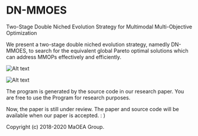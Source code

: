 # DN-MMOES
Two-Stage Double Niched Evolution Strategy for Multimodal Multi-Objective Optimization

We present a two-stage double niched evolution strategy, namedly DN-MMOES, to search for the equivalent global Pareto optimal solutions which can address MMOPs effectively
and efficiently.

![Alt text](https://github.com/MaOEA/DN-MMOES/blob/master/Images/DN-MMOES.1.jpg)

![Alt text](https://github.com/MaOEA/DN-MMOES/blob/master/Images/DN-MMOES.2.jpg)

The program is generated by the source code in our research paper. You are free to use the Program for research purposes.

Now, the paper is still under review. The paper and source code will be available when our paper is accepted. : )

Copyright (c) 2018-2020 MaOEA Group. 

